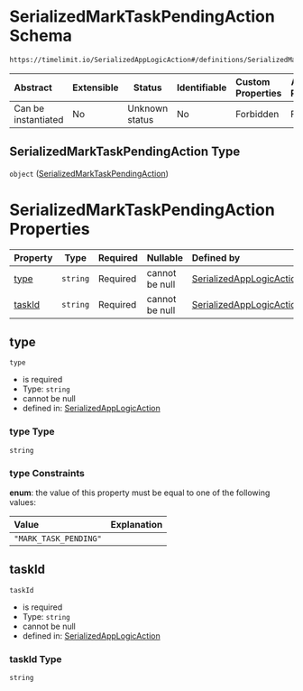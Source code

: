 # SerializedMarkTaskPendingAction Schema

```txt
https://timelimit.io/SerializedAppLogicAction#/definitions/SerializedMarkTaskPendingAction
```




| Abstract            | Extensible | Status         | Identifiable | Custom Properties | Additional Properties | Access Restrictions | Defined In                                                                                            |
| :------------------ | ---------- | -------------- | ------------ | :---------------- | --------------------- | ------------------- | ----------------------------------------------------------------------------------------------------- |
| Can be instantiated | No         | Unknown status | No           | Forbidden         | Forbidden             | none                | [SerializedAppLogicAction.schema.json\*](SerializedAppLogicAction.schema.json "open original schema") |

## SerializedMarkTaskPendingAction Type

`object` ([SerializedMarkTaskPendingAction](serializedapplogicaction-definitions-serializedmarktaskpendingaction.md))

# SerializedMarkTaskPendingAction Properties

| Property          | Type     | Required | Nullable       | Defined by                                                                                                                                                                                                                                |
| :---------------- | -------- | -------- | -------------- | :---------------------------------------------------------------------------------------------------------------------------------------------------------------------------------------------------------------------------------------- |
| [type](#type)     | `string` | Required | cannot be null | [SerializedAppLogicAction](serializedapplogicaction-definitions-serializedmarktaskpendingaction-properties-type.md "https&#x3A;//timelimit.io/SerializedAppLogicAction#/definitions/SerializedMarkTaskPendingAction/properties/type")     |
| [taskId](#taskid) | `string` | Required | cannot be null | [SerializedAppLogicAction](serializedapplogicaction-definitions-serializedmarktaskpendingaction-properties-taskid.md "https&#x3A;//timelimit.io/SerializedAppLogicAction#/definitions/SerializedMarkTaskPendingAction/properties/taskId") |

## type




`type`

-   is required
-   Type: `string`
-   cannot be null
-   defined in: [SerializedAppLogicAction](serializedapplogicaction-definitions-serializedmarktaskpendingaction-properties-type.md "https&#x3A;//timelimit.io/SerializedAppLogicAction#/definitions/SerializedMarkTaskPendingAction/properties/type")

### type Type

`string`

### type Constraints

**enum**: the value of this property must be equal to one of the following values:

| Value                 | Explanation |
| :-------------------- | ----------- |
| `"MARK_TASK_PENDING"` |             |

## taskId




`taskId`

-   is required
-   Type: `string`
-   cannot be null
-   defined in: [SerializedAppLogicAction](serializedapplogicaction-definitions-serializedmarktaskpendingaction-properties-taskid.md "https&#x3A;//timelimit.io/SerializedAppLogicAction#/definitions/SerializedMarkTaskPendingAction/properties/taskId")

### taskId Type

`string`

